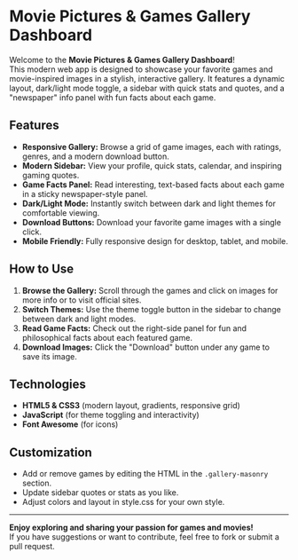 # Movie Pictures & Games Gallery Dashboard

Welcome to the **Movie Pictures & Games Gallery Dashboard**!  
This modern web app is designed to showcase your favorite games and movie-inspired images in a stylish, interactive gallery. It features a dynamic layout, dark/light mode toggle, a sidebar with quick stats and quotes, and a "newspaper" info panel with fun facts about each game.

## Features

- **Responsive Gallery:** Browse a grid of game images, each with ratings, genres, and a modern download button.
- **Modern Sidebar:** View your profile, quick stats, calendar, and inspiring gaming quotes.
- **Game Facts Panel:** Read interesting, text-based facts about each game in a sticky newspaper-style panel.
- **Dark/Light Mode:** Instantly switch between dark and light themes for comfortable viewing.
- **Download Buttons:** Download your favorite game images with a single click.
- **Mobile Friendly:** Fully responsive design for desktop, tablet, and mobile.

## How to Use

1. **Browse the Gallery:** Scroll through the games and click on images for more info or to visit official sites.
2. **Switch Themes:** Use the theme toggle button in the sidebar to change between dark and light modes.
3. **Read Game Facts:** Check out the right-side panel for fun and philosophical facts about each featured game.
4. **Download Images:** Click the "Download" button under any game to save its image.

## Technologies

- **HTML5 & CSS3** (modern layout, gradients, responsive grid)
- **JavaScript** (for theme toggling and interactivity)
- **Font Awesome** (for icons)

## Customization

- Add or remove games by editing the HTML in the `.gallery-masonry` section.
- Update sidebar quotes or stats as you like.
- Adjust colors and layout in style.css for your own style.

---

**Enjoy exploring and sharing your passion for games and movies!**  
If you have suggestions or want to contribute, feel free to fork or submit a pull request.
